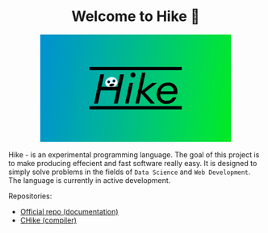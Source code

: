 <div style="text-align: center;">
  <h1>Welcome to Hike 👋</h1>
  <img width="75%" src="./banner.png">
</div>

Hike - is an experimental programming language. The goal of this project is to make producing effecient and fast software really easy. It is designed to simply solve problems in the fields of `Data Science` and `Web Development`. The language is currently in active development.

Repositories:

- [Official repo (documentation)](github.com/hikelang/hike)
- [CHike (compiler)](github.com/hikelang/chike)